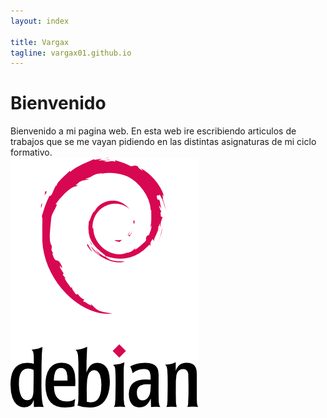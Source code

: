 ```yaml
---
layout: index

title: Vargax	
tagline: vargax01.github.io
---
```


# Bienvenido
Bienvenido a mi pagina web. En esta web ire escribiendo articulos de trabajos que se 
me vayan pidiendo en las distintas  asignaturas  de mi ciclo formativo.
<br>
![debian](./img/debian.png)
